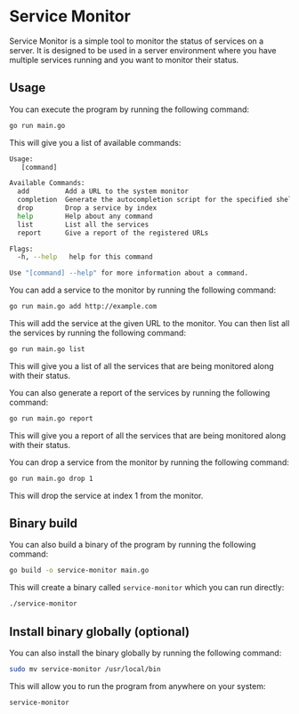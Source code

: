 # Service Monitor

Service Monitor is a simple tool to monitor the status of services on a server. It is designed to be used in a server environment where you have multiple services running and you want to monitor their status.

## Usage

You can execute the program by running the following command:

```bash
go run main.go
```

This will give you a list of available commands:

```bash
Usage:
   [command]

Available Commands:
  add         Add a URL to the system monitor
  completion  Generate the autocompletion script for the specified shell
  drop        Drop a service by index
  help        Help about any command
  list        List all the services
  report      Give a report of the registered URLs

Flags:
  -h, --help   help for this command

Use "[command] --help" for more information about a command.
```

You can add a service to the monitor by running the following command:

```bash
go run main.go add http://example.com
```

This will add the service at the given URL to the monitor. You can then list all the services by running the following command:

```bash
go run main.go list
```

This will give you a list of all the services that are being monitored along with their status.

You can also generate a report of the services by running the following command:

```bash
go run main.go report
```

This will give you a report of all the services that are being monitored along with their status.

You can drop a service from the monitor by running the following command:

```bash
go run main.go drop 1
```

This will drop the service at index 1 from the monitor.

## Binary build

You can also build a binary of the program by running the following command:

```bash
go build -o service-monitor main.go
```

This will create a binary called `service-monitor` which you can run directly:

```bash
./service-monitor
```

## Install binary globally (optional)

You can also install the binary globally by running the following command:

```bash
sudo mv service-monitor /usr/local/bin
```

This will allow you to run the program from anywhere on your system:

```bash
service-monitor
```
